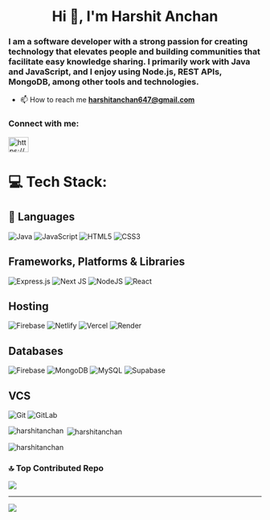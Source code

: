<h1 align="center">Hi 👋, I'm Harshit Anchan</h1>
<h3>I am a software developer with a strong passion for creating technology that elevates people and building communities that facilitate easy knowledge sharing. I primarily work with Java and JavaScript, and I enjoy using Node.js, REST APIs, MongoDB, among other tools and technologies.</h3>


- 📫 How to reach me **harshitanchan647@gmail.com**

<h3 align="left">Connect with me:</h3>
<p align="left">
<a href="https://twitter.com/https://x.com/harshitanchan02" target="blank"><img align="center" src="https://raw.githubusercontent.com/rahuldkjain/github-profile-readme-generator/master/src/images/icons/Social/twitter.svg" alt="https://x.com/harshitanchan02" height="30" width="40" /></a>
</p>



# 💻 Tech Stack:
## 🚀 Languages

![Java](https://img.shields.io/badge/java-%23ED8B00.svg?style=for-the-badge&logo=openjdk&logoColor=white) 
![JavaScript](https://img.shields.io/badge/javascript-%23323330.svg?style=for-the-badge&logo=javascript&logoColor=%23F7DF1E) 
![HTML5](https://img.shields.io/badge/html5-%23E34F26.svg?style=for-the-badge&logo=html5&logoColor=white) 
![CSS3](https://img.shields.io/badge/css3-%231572B6.svg?style=for-the-badge&logo=css3&logoColor=white) 

## Frameworks, Platforms & Libraries
![Express.js](https://img.shields.io/badge/express.js-%23404d59.svg?style=for-the-badge&logo=express&logoColor=%2361DAFB) 
![Next JS](https://img.shields.io/badge/Next-black?style=for-the-badge&logo=next.js&logoColor=white) 
![NodeJS](https://img.shields.io/badge/node.js-6DA55F?style=for-the-badge&logo=node.js&logoColor=white) 
![React](https://img.shields.io/badge/react-%2320232a.svg?style=for-the-badge&logo=react&logoColor=%2361DAFB)

## Hosting
![Firebase](https://img.shields.io/badge/firebase-%23039BE5.svg?style=for-the-badge&logo=firebase) 
![Netlify](https://img.shields.io/badge/netlify-%23000000.svg?style=for-the-badge&logo=netlify&logoColor=#00C7B7) 
![Vercel](https://img.shields.io/badge/vercel-%23000000.svg?style=for-the-badge&logo=vercel&logoColor=white) 
![Render](https://img.shields.io/badge/Render-%46E3B7.svg?style=for-the-badge&logo=render&logoColor=white) 

## Databases
![Firebase](https://img.shields.io/badge/firebase-a08021?style=for-the-badge&logo=firebase&logoColor=ffcd34) 
![MongoDB](https://img.shields.io/badge/MongoDB-%234ea94b.svg?style=for-the-badge&logo=mongodb&logoColor=white) 
![MySQL](https://img.shields.io/badge/mysql-4479A1.svg?style=for-the-badge&logo=mysql&logoColor=white) 
![Supabase](https://img.shields.io/badge/Supabase-3ECF8E?style=for-the-badge&logo=supabase&logoColor=white)

## VCS
![Git](https://img.shields.io/badge/git-%23F05033.svg?style=for-the-badge&logo=git&logoColor=white) 
![GitLab](https://img.shields.io/badge/gitlab-%23181717.svg?style=for-the-badge&logo=gitlab&logoColor=white)

<p><img align="left" src="https://github-readme-stats.vercel.app/api/top-langs?username=harshitanchan&show_icons=true&locale=en&layout=compact" alt="harshitanchan" /></p>

<p>&nbsp;<img align="center" src="https://github-readme-stats.vercel.app/api?username=harshitanchan&show_icons=true&locale=en" alt="harshitanchan" /></p>

<p><img align="center" src="https://github-readme-streak-stats.herokuapp.com/?user=harshitanchan&" alt="harshitanchan" /></p>










### 🔝 Top Contributed Repo
![](https://github-contributor-stats.vercel.app/api?username=HarshitAnchan&limit=5&theme=default&combine_all_yearly_contributions=true)

---
[![](https://visitcount.itsvg.in/api?id=HarshitAnchan&icon=5&color=0)](https://visitcount.itsvg.in)

<!-- Proudly created with GPRM ( https://gprm.itsvg.in ) -->
